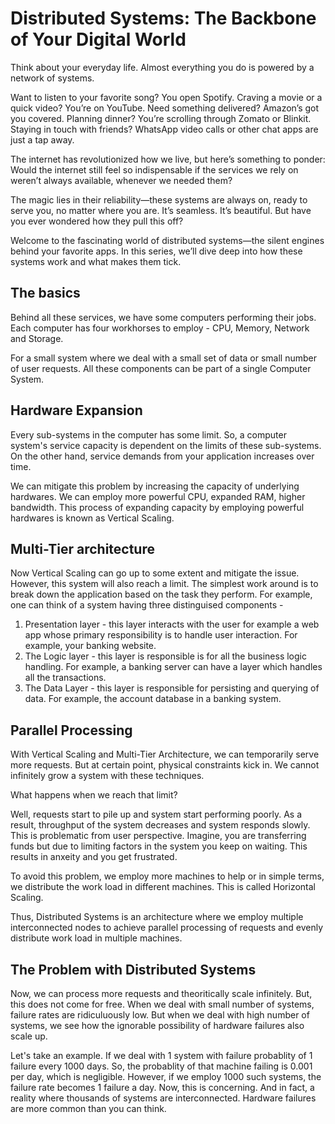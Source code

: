 # Distributed Systems: The Backbone of Your Digital World

Think about your everyday life. Almost everything you do is powered by a network of systems.

Want to listen to your favorite song? You open Spotify. Craving a movie or a quick video? You’re on YouTube. Need something delivered? Amazon’s got you covered. Planning dinner? You’re scrolling through Zomato or Blinkit. Staying in touch with friends? WhatsApp video calls or other chat apps are just a tap away.

The internet has revolutionized how we live, but here’s something to ponder: Would the internet still feel so indispensable if the services we rely on weren’t always available, whenever we needed them?

The magic lies in their reliability—these systems are always on, ready to serve you, no matter where you are. It’s seamless. It’s beautiful. But have you ever wondered how they pull this off?

Welcome to the fascinating world of distributed systems—the silent engines behind your favorite apps. In this series, we’ll dive deep into how these systems work and what makes them tick.

## The basics
Behind all these services, we have some computers performing their jobs. Each computer has four workhorses to employ - CPU, Memory, Network and Storage.

For a small system where we deal with a small set of data or small number of user requests. All these components can be part of a single Computer System.

## Hardware Expansion
Every sub-systems in the computer has some limit. So, a computer system's service capacity is dependent on the limits of these sub-systems. On the other hand, service demands from your application increases over time.

We can mitigate this problem by increasing the capacity of underlying hardwares. We can employ more powerful CPU, expanded RAM, higher bandwidth. This process of expanding capacity by employing powerful hardwares is known as Vertical Scaling.

## Multi-Tier architecture
Now Vertical Scaling can go up to some extent and mitigate the issue. However, this system will also reach a limit. The simplest work around is to break down the application based on the task they perform. For example, one can think of a system having three distinguised components - 
1. Presentation layer - this layer interacts with the user for example a web app whose primary responsibility is to handle user interaction. For example, your banking website.
2. The Logic layer - this layer is responsible is for all the business logic handling. For example, a banking server can have a layer which handles all the transactions.
3. The Data Layer - this layer is responsible for persisting and querying of data. For example, the account database in a banking system.

## Parallel Processing
With Vertical Scaling and Multi-Tier Architecture, we can temporarily serve more requests. But at certain point, physical constraints kick in. We cannot infinitely grow a system with these techniques.

What happens when we reach that limit?

Well, requests start to pile up and system start performing poorly. As a result, throughput of the system decreases and system responds slowly. This is problematic from user perspective. Imagine, you are transferring funds but due to limiting factors in the system you keep on waiting. This results in anxeity and you get frustrated.

To avoid this problem, we employ more machines to help or in simple terms, we distribute the work load in different machines. This is called Horizontal Scaling.

Thus, Distributed Systems is an architecture where we employ multiple interconnected nodes to achieve parallel processing of requests and evenly distribute work load in multiple machines.

## The Problem with Distributed Systems
Now, we can process more requests and theoritically scale infinitely. But, this does not come for free. When we deal with small number of systems, failure rates are ridiculuously low. But when we deal with high number of systems, we see how the ignorable possibility of hardware failures also scale up.

Let's take an example. If we deal with 1 system with failure probablity of 1 failure every 1000 days. So, the probablity of that machine failing is 0.001 per day, which is negligible. However, if we employ 1000 such systems, the failure rate becomes 1 failure a day. Now, this is concerning. And in fact, a reality where thousands of systems are interconnected. Hardware failures are more common than you can think.


